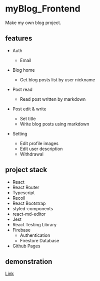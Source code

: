 # myBlog_Frontend

Make my own blog project.

## features

- Auth

  - Email

- Blog home

  - Get blog posts list by user nickname

- Post read

  - Read post written by markdown

- Post edit & write

  - Set title
  - Write blog posts using markdown

- Setting
  - Edit profile images
  - Edit user description
  - Withdrawal

## project stack

- React
- React Router
- Typescript
- Recoil
- React Bootstrap
- styled-components
- react-md-editor
- Jest
- React Testing Library
- Firebase
  - Authentication
  - Firestore Database
- Github Pages

## demonstration

[Link](https://minnieminwoo.github.io/myBlog_Frontend/)
